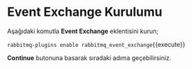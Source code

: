 # Event Exchange Kurulumu

Aşağıdaki komutla **Event Exchange** eklentisini kurun;

`rabbitmq-plugins enable rabbitmq_event_exchange`{{execute}}

**Continue** butonuna basarak sıradaki adıma geçebilirsiniz.